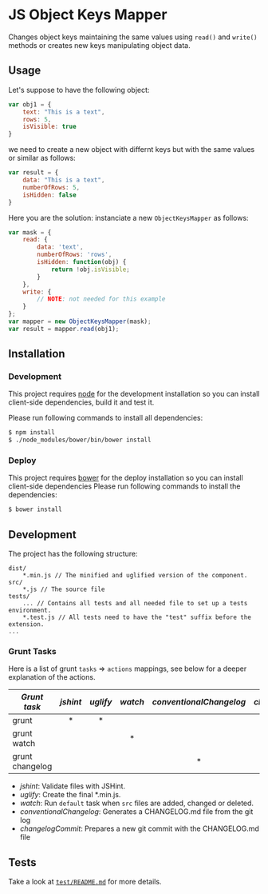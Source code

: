 # JS Object Keys Mapper
Changes object keys maintaining the same values using `read()` and `write()` methods or creates new keys manipulating object data.

## Usage
Let's suppose to have the following object:
```js
var obj1 = {
	text: "This is a text",
	rows: 5,
	isVisible: true
}
```
we need to create a new object with differnt keys but with the same values or similar as follows:
```js
var result = {
	data: "This is a text",
	numberOfRows: 5,
	isHidden: false
}
```
Here you are the solution: instanciate a new `ObjectKeysMapper` as follows:
```js
var mask = {
	read: {
		data: 'text',
		numberOfRows: 'rows',
		isHidden: function(obj) {
			return !obj.isVisible;
		}
	},
	write: {
		// NOTE: not needed for this example
	}
};
var mapper = new ObjectKeysMapper(mask);
var result = mapper.read(obj1);
```

## Installation

### Development
This project requires [node](https://nodejs.org/) for the development installation so you can
install client-side dependencies, build it and test it.

Please run following commands to install all dependencies:
```sh
$ npm install
$ ./node_modules/bower/bin/bower install
```

### Deploy
This project requires [bower](http://bower.io/) for the deploy installation so you can install client-side dependencies
Please run following commands to install the dependencies:
```sh
$ bower install
```

## Development
The project has the following structure:
```
dist/
	*.min.js // The minified and uglified version of the component.
src/
    *.js // The source file
tests/
    ... // Contains all tests and all needed file to set up a tests environment.
    *.test.js // All tests need to have the "test" suffix before the extension.
...
```

### Grunt Tasks
Here is a list of grunt `tasks` => `actions` mappings, see below for a deeper explanation of the actions.

|   *Grunt task*  | *jshint* | *uglify* | *watch* |  *conventionalChangelog* | *changelogCommit* |
|-----------------|:--------:|:--------:|:-------:|:------------------------:|:-----------------:|
| grunt           |     *    |     *    |         |                          |                   |
| grunt watch     |          |          |    *    |                          |                   |
| grunt changelog |          |          |         |             *            |          *        |

* *jshint*: Validate files with JSHint.
* *uglify*: Create the final \*.min.js.
* *watch*: Run `default` task when `src` files are added, changed or deleted.
* *conventionalChangelog*: Generates a CHANGELOG.md file from the git log
* *changelogCommit*: Prepares a new git commit with the CHANGELOG.md file


## Tests
Take a look at [`test/README.md`](test/README.md) for more details.
